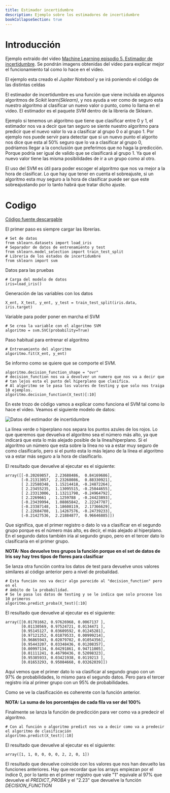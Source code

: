 ```yaml
---
title: Estimador incertidumbre
description: Ejemplo sobre los estimadores de incertidumbre
bookCollapseSection: true
---
```


# Introducción

Ejemplo extraído del video [Machine Learning episodio 5. Estimador de incertidumbre](https://www.youtube.com/watch?v=2A7Hz3RjhIY&t). Se pondrán imagens obtenidas del video para explicar mejor el funcionamiento tal como lo hace en el video.

El ejemplo esta creado el *Jupiter Notebool* y se irá poniendo el código de las distintas celdas

El estimador de incertidumbre es una función que viene incluida en algunos algoritmos de *Scikit learn(Sklearn)*, y nos ayuda a ver como de seguro esta nuestro algoritmo al clasificar un nuevo valor o punto, como lo llama en el video. El estimador es el paquete *SVM* dentro de la librería de Sklearn.

Ejemplo si tenemos un algoritmo que tiene que clasificar entre 0 y 1, el estimador nos va a decir que tan seguro se siente nuestro algoritmo para predicir que el nuevo valor lo va a clasificar al grupo 0 o al grupo 1.
Por ejemplo nos puede servir para detectar que si un nuevo punto el algorito nos dice que esta al 50% seguro que lo va a clasificar al grupo 0, podríamos llegar a la conclusión que preferimos que no haga la predicción. Porque podría ser igual de valido que se clasificará al grupo 1. Ya que el nuevo valor tiene las misma posibilidades de ir a un grupo como al otro.

El uso del SVM es útil para poder escoger el algoritmo que nos va mejor a la hora de clasificar. Lo que hay que tener en cuenta el sobreajuste, si un algoritmo esta muy seguro a la hora de clasificar puede ser que este sobreajustando por lo tanto habrá que tratar dicho ajuste.

# Codigo

[Código fuente descargable](/docs/python/machine_learning/estimador_incertidumbre/estados_incertidumbres.ipynb) 

El primer paso es siempre cargar las librerías.
```tpl
# Set de datos
from sklearn.datasets import load_iris
# Separador de datos de entrenamiento y test 
from sklearn.model_selection import train_test_split
# Libreria de los estados de incertidumbre
from sklearn import svm
```
Datos para las pruebas
```tpl
# Carga del modelo de datos
iris=load_iris()
```
Generación de las variables con los datos
```tpl
X_ent, X_test, y_ent, y_test = train_test_split(iris.data, iris.target)
```
Variable para poder poner en marcha el SVM
```tpl
# Se crea la variable con el algoritmo SVM
algoritmo = svm.SVC(probability=True)
```
Paso habitual para entrenar el algoritmo
```tpl
# Entrenamiento del algoritmo
algoritmo.fit(X_ent, y_ent)
```
Se informo como se quiere que se comporte el SVM.
```tpl
algoritmo.decision_function_shape = "ovr"
# decision_function nos va a devolver un numero que nos va a decir que 
# tan lejos esta el punto del hiperplano que clasifica.
# Al algoritmo se le pasa los valores de testing y que solo nos traiga 10 ejemplos.
algoritmo.decision_function(X_test)[:10]
```
En este trozo de código vamos a explicar como funciona el SVM tal como lo hace el video. Veamos el siguiente modelo de datos:

![Datos del estimador de incertidumbre](/images/python/machine_learning/estimador_incertidumbre/estimador_incertidumbre_datos.png)

La línea verde o hiperplano nos separa los puntos azules de los rojos. Lo que queremos que devuelva el algoritmo sea el número más alto, ya que indicará que esta lo más alejado posible de la línea/hiperplano.
Si el algoritmo un número que esta sobre la línea no va a estar muy seguro de como clasificarlo, pero si el punto esta lo más lejano de la línea el algoritmo va a estar más seguro a la hora de clasificarlo.

El resultado que devuelve al ejecutar es el siguiente:
```
array([[-0.20269857,  2.23688486,  0.84169686],
       [-0.21313057,  2.23268086,  0.88330921],
       [ 2.22580348,  1.15214418, -0.24872264],
       [ 2.23455235,  1.13095515, -0.25044655],
       [ 2.23313006,  1.13211798, -0.24964792],
       [ 2.2269661 ,  1.1259788 , -0.24423893],
       [-0.23439994,  1.08865842,  2.22247787],
       [-0.23387148,  1.18608119,  2.17366629],
       [ 2.22684708,  1.14267576, -0.24739233],
       [-0.21427536,  2.21884877,  0.96646885]])
```
Que significa, que el primer registro o dato lo va a clasificar en el segundo grupo porque es el número más alto, es decir, el más alejado al hiperplano. En el segundo datos también iría al segundo grupo, pero en el tercer dato lo clasificaría en el primer grupo.

**NOTA: Nos devuelve tres grupos la función porque en el set de datos de Iris soy hay tres tipos de flores para clasificar**

Se lanza otra función contra los datos de test para devuelve unos valores similares al código anterior pero a nivel de probalidad.
```tpl
# Esta función nos va decir algo parecido al "decision_function" pero en el 
# ámbito de la probabilidad.
# Se le pasa los datos de testing y se le indica que solo procese los 10 primeros
algoritmo.predict_proba(X_test)[:10]
```
El resultado que devuelve al ejecutar es el siguiente:
```
array([[0.01701662, 0.97626968, 0.0067137 ],
       [0.01130569, 0.97524721, 0.0134471 ],
       [0.95145127, 0.03609592, 0.01245281],
       [0.97121252, 0.01879533, 0.00999214],
       [0.96865943, 0.02079702, 0.01054356],
       [0.95443207, 0.03348436, 0.01208357],
       [0.00997134, 0.04291861, 0.94711005],
       [0.01111241, 0.46790436, 0.52098323],
       [0.95385933, 0.03421938, 0.0119213 ],
       [0.01653293, 0.95084668, 0.03262039]])
```
Aquí vemos que el primer dato lo va clasificar al segundo grupo con un 97% de probabilidades, lo mismo para el segundo datos. Pero para el tercer registro iría al primer grupo con un 95% de probabilidades.

Como se ve la clasificación es coherente con la función anterior.

**NOTA: La suma de los porcentajes de cada fila va ser del 100%**

Finalmente se lanza la función de predicción para ver como va a predecir el algoritmo.
```tpl
# Con al función o algoritmo predict nos va a decir como va a predecir el algoritmo de clasificación
algoritmo.predict(X_test)[:10]
```
El resultado que devuelve al ejecutar es el siguiente:
```
array([1, 1, 0, 0, 0, 0, 2, 2, 0, 1])
```

El resultado que devuelve coincide con los valores que nos han devuelto las funciones anteriores. Hay que recordar que los arrays empiezan por el índice 0, por lo tanto en el primer registro que vale "1" equivale al 97% que devuelve el *PREDICT_PROBA* y el "2.23" que devuelve la función *DECISION_FUNCTION*